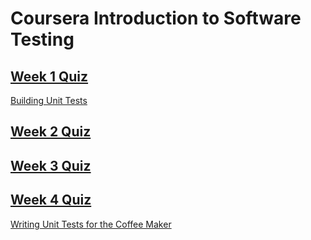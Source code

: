 


# Coursera Introduction to Software Testing

## [Week 1 Quiz](Week_1/)
[Building Unit Tests](Week_1/DemoTest.java)
## [Week 2 Quiz](Week_2/)
## [Week 3 Quiz](Week_3/)
## [Week 4 Quiz](Week_4/)
[Writing Unit Tests for the Coffee Maker](Week_4/Writing%20Unit%20Tests%20for%20the%20Coffee%20Maker/CoffeeMakerTest.java)
